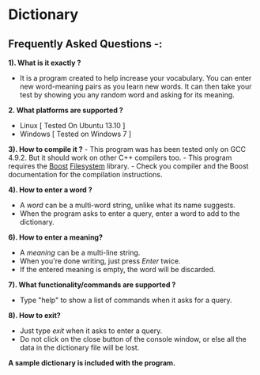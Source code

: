 # Dictionary
Frequently Asked Questions -:
-----------------------------

**1). What is it exactly ?**
  - It is a program created to help increase your vocabulary.
    You can enter new word-meaning pairs as you learn new words.
    It can then take your test by showing you any random word and asking for its meaning.
  
**2. What platforms are supported ?**
  - Linux [ Tested On Ubuntu 13.10 ]
  - Windows [ Tested on Windows 7 ]
  
**3). How to compile it ?**
	- This program was has been tested only on GCC 4.9.2. But it should work on other C++ compilers too.
	- This program requires the [Boost][1] [Filesystem][2] library.
	- Check you compiler and the Boost documentation for the compilation instructions.
  
**4). How to enter a word ?**  
  - A *word* can be a multi-word string, unlike what its name suggests.
  - When the program asks to enter a query, enter a word to add to the dictionary.
   
**6). How to enter a meaning?**
  - A *meaning* can be a multi-line string.
  - When you're done writing, just press *Enter* twice.
  - If the entered meaning is empty, the word will be discarded.

**7). What functionality/commands are supported ?**
  - Type "help" to show a list of commands when it asks for a query.
  
**8). How to exit?**
  - Just type *exit* when it asks to enter a query.
  - Do not click on the close button of the console window, or else all the data in the dictionary file will be lost.
  
  **A sample dictionary is included with the program.** 


[1]:http://www.boost.org
[2]:http://www.boost.org/doc/libs/1_57_0/libs/filesystem/doc/index.htm